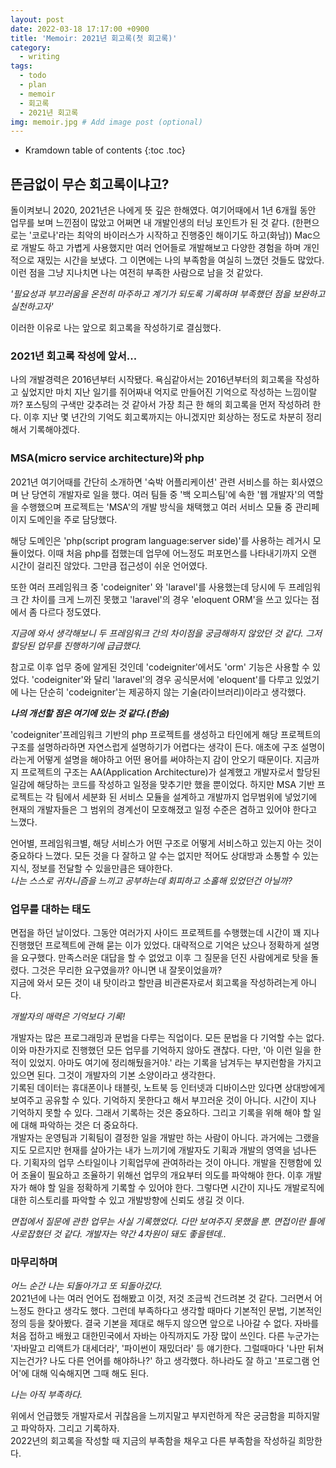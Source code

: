 ```yaml
---
layout: post
date: 2022-03-18 17:17:00 +0900
title: 'Memoir: 2021년 회고록(첫 회고록)'
category:
  - writing
tags:
  - todo
  - plan
  - memoir
  - 회고록
  - 2021년 회고록
img: memoir.jpg # Add image post (optional)  
---
```


* Kramdown table of contents
{:toc .toc}

## 뜬금없이 무슨 회고록이냐고?
돌이켜보니 2020, 2021년은 나에게 뜻 깊은 한해였다.
여기어때에서 1년 6개월 동안 업무를 보며 느낀점이 많았고 어쩌면 내 개발인생의 터닝 포인트가 된 것 같다.
(한편으로는 '코로나'라는 최악의 바이러스가 시작하고 진행중인 해이기도 하고(화남))
Mac으로 개발도 하고 가볍게 사용했지만 여러 언어들로 개발해보고 다양한 경험을 하며 개인적으로 재밌는 시간을 보냈다.
그 이면에는 나의 부족함을 여실히 느꼈던 것들도 많았다.
이런 점을 그냥 지나치면 나는 여전히 부족한 사람으로 남을 것 같았다.  

_'필요성과 부끄러움을 온전히 마주하고 계기가 되도록 기록하며 부족했던 점을 보완하고 실천하고자'_   

이러한 이유로 나는 앞으로 회고록을 작성하기로 결심했다.

### 2021년 회고록 작성에 앞서...
나의 개발경력은 2016년부터 시작됐다.
욕심같아서는 2016년부터의 회고록을 작성하고 싶었지만
마치 지난 일기를 쥐어짜내 억지로 만들어진 기억으로 작성하는 느낌이랄까?
포스팅의 구색만 갖추려는 것 같아서 가장 최근 한 해의 회고록을 먼저 작성하려 한다.
이후 지난 몇 년간의 기억도 회고록까지는 아니겠지만 회상하는 정도로 차분히 정리해서 기록해야겠다. 

### MSA(micro service architecture)와 php
2021년 여기어때를 간단히 소개하면 '숙박 어플리케이션' 관련 서비스를 하는 회사였으며 난 당연히 개발자로 일을 했다.
여러 팀들 중 '백 오피스팀'에 속한 '웹 개발자'의 역할을 수행했으며 
프로젝트는 'MSA'의 개발 방식을 채택했고 여러 서비스 모듈 중 관리페이지 도메인을 주로 담당했다.

해당 도메인은 'php(script program language:server side)'를 사용하는 레거시 모듈이었다.
이때 처음 php를 접했는데 업무에 어느정도 퍼포먼스를 나타내기까지 오랜 시간이 걸리진 않았다.
그만큼 접근성이 쉬운 언어였다.

또한 여러 프레임워크 중 'codeigniter' 와 'laravel'를 사용했는데 
당시에 두 프레임워크 간 차이를 크게 느끼진 못했고 'laravel'의 경우 'eloquent ORM'을 쓰고 있다는 점에서 좀 다르다 정도였다.  

_지금에 와서 생각해보니 두 프레임워크 간의 차이점을 궁금해하지 않았던 것 같다. 그저 할당된 업무를 진행하기에 급급했다._

참고로 이후 업무 중에 알게된 것인데 'codeigniter'에서도 'orm' 기능은 사용할 수 있었다.
'codeigniter'와 달리 'laravel'의 경우 공식문서에 'eloquent'를 다루고 있었기에 
나는 단순히 'codeigniter'는 제공하지 않는 기술(라이브러리)이라고 생각했다.

_**나의 개선할 점은 여기에 있는 것 같다.(한숨)**_  

'codeigniter'프레임워크 기반의 php 프로젝트를 생성하고 타인에게 해당 프로젝트의 구조를 설명하라하면 
자연스럽게 설명하기가 어렵다는 생각이 든다.
애초에 구조 설명이라는게 어떻게 설명을 해야하고 어떤 용어를 써야하는지 감이 안오기 때문이다.
지금까지 프로젝트의 구조는 AA(Application Architecture)가 설계했고
개발자로서 할당된 일감에 해당하는 코드를 작성하고 일정을 맞추기만 했을 뿐이었다.
하지만 MSA 기반 프로젝트는 각 팀에서 세분화 된 서비스 모듈을 설계하고 개발까지 업무범위에 넣었기에
현재의 개발자들은 그 범위의 경계선이 모호해졌고 일정 수준은 겸하고 있어야 한다고 느꼈다.

언어별, 프레임워크별, 해당 서비스가 어떤 구조로 어떻게 서비스하고 있는지 아는 것이 중요하다 느꼈다.
모든 것을 다 잘하고 알 수는 없지만 적어도 상대방과 소통할 수 있는 지식, 정보를 전달할 수 있을만큼은 돼야한다.  
_나는 스스로 귀차니즘을 느끼고 공부하는데 회피하고 소홀해 있었던건 아닐까?_

### 업무를 대하는 태도
면접을 하던 날이었다. 그동안 여러가지 사이드 프로젝트를 수행했는데 시간이 꽤 지나 진행했던 프로젝트에 관해 묻는 이가 있었다.
대략적으로 기억은 났으나 정확하게 설명을 요구했다. 만족스러운 대답을 할 수 없었고 이후 그 질문을 던진 사람에게로 탓을 돌렸다.
그것은 무리한 요구였을까? 아니면 내 잘못이었을까?  
지금에 와서 모든 것이 내 탓이라고 할만큼 비관론자로서 회고록을 작성하려는게 아니다.

_개발자의 매력은 기억보다 기록!_  

개발자는 많은 프로그래밍과 문법을 다루는 직업이다. 모든 문법을 다 기억할 수는 없다. 
이와 마찬가지로 진행했던 모든 업무를 기억하지 않아도 괜찮다.
다만, '아 이런 일을 한적이 있었지. 아마도 여기에 정리해뒀을거야.' 라는 기록을 남겨두는 부지런함을 가지고 있으면 된다.
그것이 개발자의 기본 소양이라고 생각한다.  
기록된 데이터는 휴대폰이나 태블릿, 노트북 등 인터넷과 디바이스만 있다면 상대방에게 보여주고 공유할 수 있다. 
기억하지 못한다고 해서 부끄러운 것이 아니다. 시간이 지나 기억하지 못할 수 있다. 
그래서 기록하는 것은 중요하다. 그리고 기록을 위해 해야 할 일에 대해 파악하는 것은 더 중요하다.   
개발자는 운영팀과 기획팀이 결정한 일을 개발만 하는 사람이 아니다.
과거에는 그랬을지도 모르지만 현재를 살아가는 내가 느끼기에 개발자도 기획과 개발의 영역을 넘나든다.
기획자의 업무 스타일이나 기획업무에 관여하라는 것이 아니다.
개발을 진행함에 있어 조율이 필요하고 조율하기 위해선 업무의 개요부터 의도를 파악해야 한다.
이후 개발자가 해야 할 일을 정확하게 기록할 수 있어야 한다.
그렇다면 시간이 지나도 개발로직에 대한 히스토리를 파악할 수 있고 개발방향에 신뢰도 생길 것 이다.  

_면접에서 질문에 관한 업무는 사실 기록했었다. 다만 보여주지 못했을 뿐. 면접이란 틀에 사로잡혔던 것 같다. 개발자는 약간 4차원이 돼도 좋을텐데.._

### 마무리하며
*어느 순간 나는 되돌아가고 또 되돌아갔다.*  
2021년에 나는 여러 언어도 접해봤고 이것, 저것 조금씩 건드려본 것 같다.
그러면서 어느정도 한다고 생각도 했다.
그런데 부족하다고 생각할 때마다 기본적인 문법, 기본적인 정의 등을 찾아봤다.
결국 기본을 제대로 해두지 않으면 앞으로 나아갈 수 없다.
자바를 처음 접하고 배웠고 대한민국에서 자바는 아직까지도 가장 많이 쓰인다.
다른 누군가는 '자바말고 리액트가 대세더라', '파이썬이 재밌더라' 등 얘기한다.
그럴때마다 '나만 뒤쳐지는건가? 나도 다른 언어를 해야하나?' 하고 생각했다.
하나라도 잘 하고 '프로그램 언어'에 대해 익숙해지면 그때 해도 된다.

_나는 아직 부족하다._  

위에서 언급했듯 개발자로서 귀찮음을 느끼지말고 부지런하게 작은 궁금함을 피하지말고 파악하자. 그리고 기록하자.  
2022년의 회고록을 작성할 때 지금의 부족함을 채우고 다른 부족함을 작성하길 희망한다.